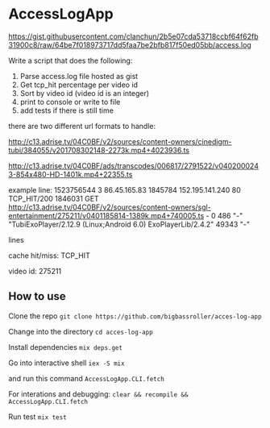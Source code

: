 # AccessLogApp

https://gist.githubusercontent.com/clanchun/2b5e07cda53718ccbf64f62fb31900c8/raw/64be7f018973717dd5faa7be2bfb817f50ed05bb/access.log

Write a script that does the following:

1. Parse access.log file hosted as gist
2. Get tcp_hit percentage per video id
3. Sort by video id (video id is an integer)
4. print to console or write to file
5. add tests if there is still time

there are two different url formats to handle:

http://c13.adrise.tv/04C0BF/v2/sources/content-owners/cinedigm-tubi/384055/v201708302148-2273k.mp4+4023936.ts

http://c13.adrise.tv/04C0BF/ads/transcodes/006817/2791522/v0402000243-854x480-HD-1401k.mp4+22355.ts

example line:
1523756544 3 86.45.165.83 1845784 152.195.141.240 80 TCP_HIT/200 1846031 GET http://c13.adrise.tv/04C0BF/v2/sources/content-owners/sgl-entertainment/275211/v0401185814-1389k.mp4+740005.ts - 0 486 "-" "TubiExoPlayer/2.12.9 (Linux;Android 6.0) ExoPlayerLib/2.4.2" 49343 "-"

lines


cache hit/miss:
TCP_HIT

video id:
275211

## How to use

Clone the repo
`git clone https://github.com/bigbassroller/acces-log-app`

Change into the directory
`cd acces-log-app`

Install dependencies
`mix deps.get`

Go into interactive shell
`iex -S mix`

and run this command
`AccessLogApp.CLI.fetch`

For interations and debugging:
`clear && recompile && AccessLogApp.CLI.fetch`

Run test
`mix test`
